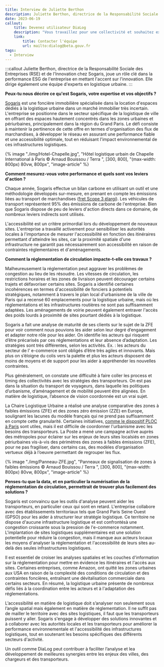 ```yaml
---
title: Interview de Juliette Berthon
description: Juliette Berthon, directrice de la Responsabilité Sociale des Entreprises (RSE) et de l'Innovation chez Sogaris, nous parle d'innovation, de réglementation routière et de logistique.
date: 2023-06-19
callout:
    title: Devenez utilisateur DiaLog
    description: "Vous travaillez pour une collectivité et souhaitez expérimenter DiaLog ? Vous souhaitez pouvoir utiliser les données DiaLog pour vos besoins opérationnels ou dans un service numérique tiers ? Envoyez-nous un mail et nous vous recontacterons au plus vite."
    link:
        title: Contacter l'équipe
        url: mailto:dialog@beta.gouv.fr
tags:
  - Interview
---
```

    
:::callout
Juliette Berthon, directrice de la Responsabilité Sociale des Entreprises (RSE) et de l'Innovation chez Sogaris, joue un rôle clé dans la performance ESG de l'entreprise en mettant l'accent sur l'innovation. Elle dirige également une équipe d'experts en logistique urbaine.
:::

<div class="contenu-article">

**Peux-tu nous décrire ce qu'est Sogaris, votre expertise et vos objectifs ?**

[Sogaris](https://www.sogaris.fr/) est une foncière immobilière spécialisée dans la location d'espaces dédiés à la logistique urbaine dans un marché immobilier très incertain. L'entreprise se positionne dans le secteur spécifique de la logistique de ville en offrant des espaces hautement concentrés dans les zones urbaines et périurbaines, principalement dans la région du Grand Paris. Le défi consiste à maintenir la pertinence de cette offre en termes d'organisation des flux de marchandises, à développer le réseau en assurant une performance fiable et une accessibilité optimale, tout en réduisant l'impact environnemental de ces infrastructures logistiques.

{% image "./img/Hotel-Chapelle.jpg", "Hôtel logistique urbain de Chapelle International à Paris © Arnaud Bouissou / Terra ", [300, 800], "(max-width: 800px) 80vw, 800px", "image-article" %}

**Comment mesurez-vous votre performance et quels sont vos leviers d'action ?**

Chaque année, Sogaris effectue un bilan carbone en utilisant un outil et une méthodologie développés sur-mesure, en prenant en compte les émissions liées au transport de marchandises ([fret Scope 3 élargi](https://www.ecologie.gouv.fr/sites/default/files/methodo_BEGES_decli_07.pdf)). Les véhicules de transport représentent 95% des émissions de carbone de l'entreprise. Bien que Sogaris dispose de peu de leviers d'action directs dans ce domaine, de nombreux leviers indirects sont utilisés.

L'accessibilité est un critère primordial lors du développement de nouveaux sites. L'entreprise a travaillé activement pour sensibiliser les autorités locales à l'importance de mesurer l'accessibilité en fonction des itinéraires permettant d'atteindre les sites, car la proximité spatiale d'une infrastructure ne garantit pas nécessairement son accessibilité en raison de contraintes réglementaires et d'aménagements.

**Comment la réglementation de circulation impacte-t-elle ces travaux ?**

Malheureusement la réglementation peut aggraver les problèmes de congestion au lieu de les résoudre. Les vitesses de circulation, les restrictions horaires et les zones de livraison peuvent décourager certains trajets et défavoriser certains sites. Sogaris a identifié certaines incohérences en termes d'accessibilité de fonciers à potentiels stratégiques, notamment à travers le plan local d'urbanisme de la ville de Paris qui a recensé 60 emplacements pour la logistique urbaine, mais où les réglementations et les infrastructures routières ne sont pas suffisamment adaptées. Les aménagements de voirie peuvent également entraver l'accès des poids lourds à proximité de sites pourtant dédiés à la logistique.

Sogaris a fait une analyse de maturité de ses clients sur le sujet de la ZFE pour voir comment nous pouvions les aider selon leur degré d’engagement et adapter notre rôle pour les aider. On identifie les acteurs qui risquent d’être précarisés par ces réglementations et leur absence d’adaptation. Les stratégies sont très différentes, selon les activités. Ex. : les acteurs du secteur de l’ e-commerce sont obligés d’être très agiles et innovants. Mais plus on s’éloigne du colis vers la palette et plus les acteurs disposent de moins de moyens et de support pour les aider à appréhender les nouvelles contraintes.

Plus généralement, on constate une difficulté à faire coller les process et timing des collectivités avec les stratégies des transporteurs. On est pas dans la situation du transport de voyageurs, dans laquelle les politiques d’urbanisme, d’aménagement et de mobilité peuvent être alignées. En matière de logistique, l’absence de vision coordonnée est un vrai sujet.

La Chaire Logistique Urbaine a réalisé une analyse comparative des zones à faibles émissions (ZFE) et des zones zéro émission (ZZE) en Europe, soulignant les lacunes du modèle français qui ne prend pas suffisamment en compte cette granularité. Certaines initiatives, [comme le dispositif PLOC à Paris](https://www.apur.org/fr/nos-travaux/espaces-logistique-urbaine-integres-projets-immobiliers) sont utiles, mais il est difficile de coordonner l'urbanisme avec les besoins des transporteurs. La Poste a mené une campagne active auprès des métropoles pour éclairer sur les enjeux de leurs sites localsiés en zones périurbaines vis-à-vis des périmètres des zones à faibles émissions (ZFE), pour ne pas fragiliser, dans certains cas, des modèles d’organisation vertueux déjà à l’oeuvre permettant de regrouper les flux.

{% image "./img/Panneau-ZFE.jpg", "Panneaux de signalisation de zones à faibles émissions © Arnaud Bouissou / Terra ", [300, 800], "(max-width: 800px) 80vw, 800px", "image-article" %}

**Penses-tu que la data, et en particulier la numérisation de la réglementation de circulation, permettrait de trouver plus facilement des solutions ?**

Sogaris est convaincu que les outils d'analyse peuvent aider les transporteurs, en particulier ceux qui sont en retard. L'entreprise collabore avec des établissements territoriaux tels que Grand Paris Seine Ouest (GPSO) pour les aider à structurer leur stratégie logistique. Ce territoire ne dispose d'aucune infrastructure logistique et est confrontésà une congestion croissante sous la pression de l'e-commerce notamment. L'implantation de sites logistiques supplémentaires est une solution potentielle pour réduire la congestion, mais il manque aux acteurs locaux les moyens d'analyser la réglementation et l'accessibilité de leurs sites au-delà des seules infrastructures logistiques.

Il est essentiel de croiser les analyses spatiales et les couches d'information sur la réglementation pour mettre en évidence les itinéraires et l'accès aux sites. Certaines entreprises, comme Amazon, ont quitté les zones urbaines aux USA en raison de la complexité des conditions de circulation et des contraintes foncières, entraînant une dévitalisation commerciale dans certains secteurs.
En résumé, la logistique urbaine présente de nombreux défis liés à la coordination entre les acteurs et à l'adaptation des réglementations.

L’accessibilité en matière de logistique doit s’analyser non seulement sous l’angle spatial mais également en matière de réglementation. Il ne suffit pas de mailler le territoire avec des sites logistiques, il faut que les transporteurs puissent y aller.
Sogaris s'engage à développer des solutions innovantes et à collaborer avec les autorités locales et les transporteurs pour améliorer la performance environnementale et l'accessibilité des infrastructures logistiques, tout en soutenant les besoins spécifiques des différents secteurs d'activité.

Un outil comme DiaLog peut contribuer à faciliter l’analyse et lea développement de meilleures synergies entre les enjeux des villes, des chargeurs et des transporteurs.

</div>
